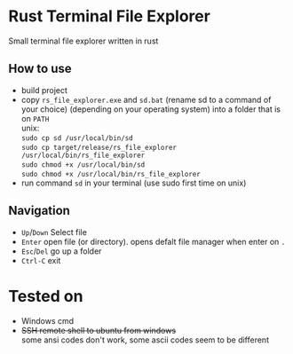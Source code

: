 # Rust Terminal File Explorer
Small terminal file explorer written in rust

## How to use
- build project 
- copy `rs_file_explorer.exe` and `sd.bat` (rename sd to a command of your choice)
(depending on your operating system) into a folder that is on `PATH`<br>
unix:<br>
`sudo cp sd /usr/local/bin/sd`<br>
`sudo cp target/release/rs_file_explorer /usr/local/bin/rs_file_explorer`<br>
`sudo chmod +x /usr/local/bin/sd`<br>
`sudo chmod +x /usr/local/bin/rs_file_explorer`
- run command `sd` in your terminal (use sudo first time on unix)

## Navigation
- `Up`/`Down` Select file
- `Enter` open file (or directory). opens defalt file manager when enter on `.`
- `Esc`/`Del` go up a folder
- `Ctrl-C` exit

# Tested on
- Windows cmd
- ~~SSH remote shell to ubuntu from windows~~  
some ansi codes don't work, some ascii codes seem to be different